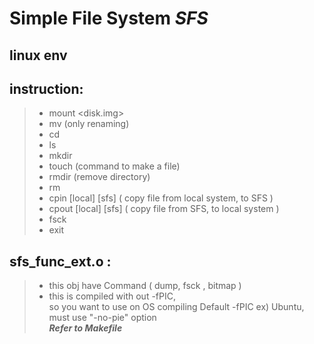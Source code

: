 # Simple File System  _SFS_

**linux env**
--------------------------------------------


## **instruction:**

> * mount <disk.img>
> * mv (only renaming)
> * cd
> * ls
> * mkdir
> * touch (command to make a file)
> * rmdir (remove directory)
> * rm
> * cpin [local] [sfs]  ( copy file from local system, to SFS )
> * cpout [local] [sfs] ( copy file from SFS, to local system )
> * fsck
> * exit

## **sfs_func_ext.o :**

> * this obj have Command  ( dump, fsck , bitmap ) <br>
> * this is compiled with out -fPIC,<br>
>   so you want to use on OS compiling Default -fPIC ex) Ubuntu,<br>
>   must use "-no-pie" option<br>
> ***Refer to Makefile***


